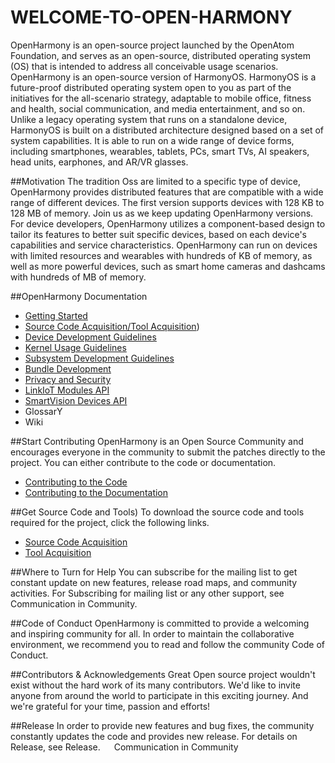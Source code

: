 # WELCOME-TO-OPEN-HARMONY
OpenHarmony is an open-source project launched by the OpenAtom Foundation, and serves as an open-source, distributed operating system (OS) that is intended to address all conceivable usage scenarios. OpenHarmony is an open-source version of HarmonyOS.
HarmonyOS is a future-proof distributed operating system open to you as part of the initiatives for the all-scenario strategy, adaptable to mobile office, fitness and health, social communication, and media entertainment, and so on. Unlike a legacy operating system that runs on a standalone device, HarmonyOS is built on a distributed architecture designed based on a set of system capabilities. It is able to run on a wide range of device forms, including smartphones, wearables, tablets, PCs, smart TVs, AI speakers, head units, earphones, and AR/VR glasses.

##Motivation
The tradition Oss are limited to a specific type of device, OpenHarmony provides distributed features that are compatible with a wide range of different devices. The first version supports devices with 128 KB to 128 MB of memory. Join us as we keep updating OpenHarmony versions.
For device developers, OpenHarmony utilizes a component-based design to tailor its features to better suit specific devices, based on each device's capabilities and service characteristics. OpenHarmony can run on devices with limited resources and wearables with hundreds of KB of memory, as well as more powerful devices, such as smart home cameras and dashcams with hundreds of MB of memory.

##OpenHarmony Documentation
- [Getting Started](https://gitee.com/openharmony/docs/blob/master/docs-en/quick-start/Readme-EN.md)
- [Source Code Acquisition/Tool Acquisition](https://gitee.com/openharmony/docs/blob/master/docs-en/get-code/source-code-acquisition.md))
- [Device Development Guidelines](https://gitee.com/openharmony/docs/blob/master/docs-en/driver/Readme-EN.md)
- [Kernel Usage Guidelines](https://gitee.com/openharmony/docs/blob/master/docs-en/kernel/Readme-EN.md)
- [Subsystem Development Guidelines](https://gitee.com/openharmony/docs/blob/master/docs-en/subsystems/Readme-EN.md)
- [Bundle Development](https://gitee.com/openharmony/docs/blob/master/docs-en/bundles/Readme-EN.md)
-	[Privacy and Security](https://gitee.com/openharmony/docs/blob/master/docs-en/security/Readme-EN.md)
-	[LinkIoT Modules API](https://gitee.com/openharmony/docs/blob/master/docs-en/api/api-LinkIoT/Readme-EN.md)
-	[SmartVision Devices API](https://gitee.com/openharmony/docs/blob/master/docs-en/api/api-SmartVision-Devices/Readme-EN.md)
-	GlossarY
-	Wiki

##Start Contributing
OpenHarmony is an Open Source Community and encourages everyone in the community to submit the patches directly to the project. You can either contribute to the code or documentation.
-	[Contributing to the Code](https://gitee.com/openharmony/docs/blob/master/docs-en/contribute/contributing-code.md)
-	[Contributing to the Documentation](https://gitee.com/openharmony/docs/blob/master/docs-en/contribute/documentation-contribution.md)

##Get Source Code and Tools)
To download the source code and tools required for the project, click the following links.
-	[Source Code Acquisition](https://gitee.com/openharmony/docs/blob/master/docs-en/get-code/source-code-acquisition.md)
-	[Tool Acquisition](https://gitee.com/openharmony/docs/blob/master/docs-en/get-code/tool-acquisition.md)

##Where to Turn for Help
You can subscribe for the mailing list to get constant update on new features, release road maps, and community activities. For Subscribing for mailing list or any other support, see Communication in Community. 

##Code of Conduct
OpenHarmony is committed to provide a welcoming and inspiring community for all. In order to maintain the collaborative environment, we recommend you to read and follow the community Code of Conduct. 

##Contributors & Acknowledgements
Great Open source project wouldn't exist without the hard work of its many contributors. We'd like to invite anyone from around the world to participate in this exciting journey. And we're grateful for your time, passion and efforts!

##Release
In order to provide new features and bug fixes, the community constantly updates the code and provides new release. For details on Release, see Release.
 
Communication in Community
 

